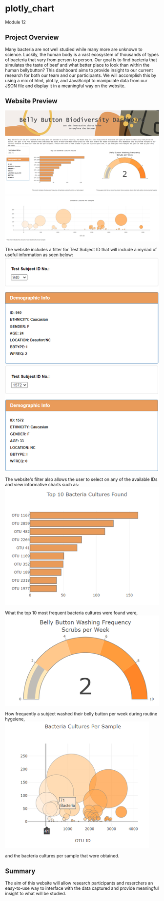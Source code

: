 # plotly_chart
Module 12

## **Project Overview**

Many bacteria are not well studied while many more are unknown to science. Luckily, the human body is a vast ecosystem of thousands of types of bacteria that vary from person to person. Our goal is to find bacteria that simulates the taste of beef and what better place to look than within the human bellybutton? This dashboard aims to provide insight to our current research for both our team and our participants. We will accomplish this by using a mix of html, plot.ly, and JavaScript to manipulate data from our JSON file and display it in a meaningful way on the website.

## Website Preview
![](https://github.com/nguyenauloi/plotly_chart/blob/main/static/img/website-preview.PNG "website-preview.PNG")
![](https://github.com/nguyenauloi/plotly_chart/blob/main/static/img/website-preview1.PNG "website-preview1.PNG")

The website includes a filter for Test Subject ID that will include a myriad of useful information as seen below:
![](https://github.com/nguyenauloi/plotly_chart/blob/main/static/img/website-instructions-1.PNG "website-instructions-1.PNG")
![](https://github.com/nguyenauloi/plotly_chart/blob/main/static/img/website-instructions-2.PNG "website-instructions-2.PNG")

The website's filter also allows the user to select on any of the available IDs and view informative charts such as: 
![](https://github.com/nguyenauloi/plotly_chart/blob/main/static/img/website-demo-1.PNG "website-demo-1.PNG")

What the top 10 most frequent bacteria cultures were found were,
![](https://github.com/nguyenauloi/plotly_chart/blob/main/static/img/website-demo-2.PNG "website-demo-2.PNG")

How frequently a subject washed their belly button per week during routine hygeiene, 
![](https://github.com/nguyenauloi/plotly_chart/blob/main/static/img/website-demo-3.PNG "website-demo-3.PNG")

and the bacteria cultures per sample that were obtained.

## Summary
The aim of this website will allow research participants and reserchers an easy-to-use way to interface with the data captured and provide meaningful insight to what will be studied.
